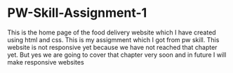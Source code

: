 # PW-Skill-Assignment-1
This is the home page of the food delivery website which I have created using html and css.  This is my assigmment which I got from pw skill.  This website is not responsive yet because we have not reached that chapter yet.  But yes we are going to cover that chapter very soon and in future I will make responsive websites
